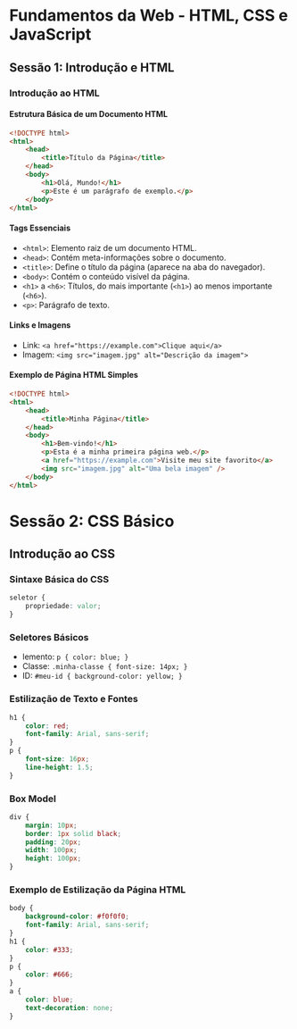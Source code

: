 # Fundamentos da Web - HTML, CSS e JavaScript

## Sessão 1: Introdução e HTML

### Introdução ao HTML

#### Estrutura Básica de um Documento HTML

```html
<!DOCTYPE html>
<html>
    <head>
        <title>Título da Página</title>
    </head>
    <body>
        <h1>Olá, Mundo!</h1>
        <p>Este é um parágrafo de exemplo.</p>
    </body>
</html>
```

#### Tags Essenciais

-   `<html>`: Elemento raiz de um documento HTML.
-   `<head>`: Contém meta-informações sobre o documento.
-   `<title>`: Define o título da página (aparece na aba do navegador).
-   `<body>`: Contém o conteúdo visível da página.
-   `<h1>` a `<h6>`: Títulos, do mais importante (`<h1>`) ao menos importante (`<h6>`).
-   `<p>`: Parágrafo de texto.

#### Links e Imagens

-   Link: `<a href="https://example.com">Clique aqui</a>`
-   Imagem: `<img src="imagem.jpg" alt="Descrição da imagem">`

#### Exemplo de Página HTML Simples

```html
<!DOCTYPE html>
<html>
    <head>
        <title>Minha Página</title>
    </head>
    <body>
        <h1>Bem-vindo!</h1>
        <p>Esta é a minha primeira página web.</p>
        <a href="https://example.com">Visite meu site favorito</a>
        <img src="imagem.jpg" alt="Uma bela imagem" />
    </body>
</html>
```

# Sessão 2: CSS Básico

## Introdução ao CSS

### Sintaxe Básica do CSS

```css
seletor {
    propriedade: valor;
}
```

### Seletores Básicos

-   lemento: `p { color: blue; }`
-   Classe: `.minha-classe { font-size: 14px; }`
-   ID: `#meu-id { background-color: yellow; }`

### Estilização de Texto e Fontes

```css
h1 {
    color: red;
    font-family: Arial, sans-serif;
}
p {
    font-size: 16px;
    line-height: 1.5;
}
```

### Box Model

```css
div {
    margin: 10px;
    border: 1px solid black;
    padding: 20px;
    width: 100px;
    height: 100px;
}
```

### Exemplo de Estilização da Página HTML

```css
body {
    background-color: #f0f0f0;
    font-family: Arial, sans-serif;
}
h1 {
    color: #333;
}
p {
    color: #666;
}
a {
    color: blue;
    text-decoration: none;
}
```